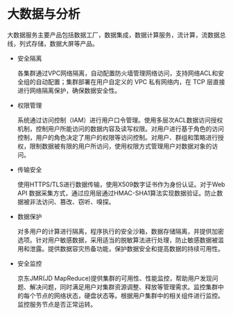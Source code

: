 # 大数据与分析

大数据服务主要产品包括数据工厂，数据集成，数据计算服务，流计算，流数据总线，列式存储，数据大屏等产品。

- 安全隔离

  各集群通过VPC网络隔离，自动配置防火墙管理网络访问，支持网络ACL和安全组的自动配置；集群部署在用户自定义的 VPC 私有网络内，在 TCP 层直接进行网络隔离保护，确保数据安全性。

- 权限管理

  系统通过访问控制（IAM）进行用户口令管理。使用多层次ACL数据访问授权机制，控制用户所能访问的数据内容及读写权限。对用户进行基于角色的访问控制，用户的角色决定了用户的权限等访问控制。对用户、群组和策略进行授权，限制数据被有限的用户所访问，使用权限方式管理用户对数据对象的访问。

- 传输安全

  使用HTTPS/TLS进行数据传输，使用X509数字证书作为身份认证。对于Web API 数据采集方式，通过应用层通过HMAC-SHA1算法实现数据验证。防止数据被非法访问、篡改、窃听、嗅探。

- 数据保护

  对多用户的计算进行隔离，程序执行的安全沙箱，数据存储隔离，并提供加密选项。针对用户敏感数据，采用适当的脱敏算法进行处理，防止敏感数据被滥用和泄露。提供数据容灾热备功能，保护数据安全和提高数据的持续可用性。

- 安全监控

  京东JMR(JD MapReduce)提供集群的可用性、性能监控，帮助用户发现问题、解决问题，同时满足用户对集群资源调整、释放等管理需求。监控集群中的每个节点的网络状态，硬盘状态等。根据用户集群中的相关组件进行监控。 监控服务节点是否正常运转。
